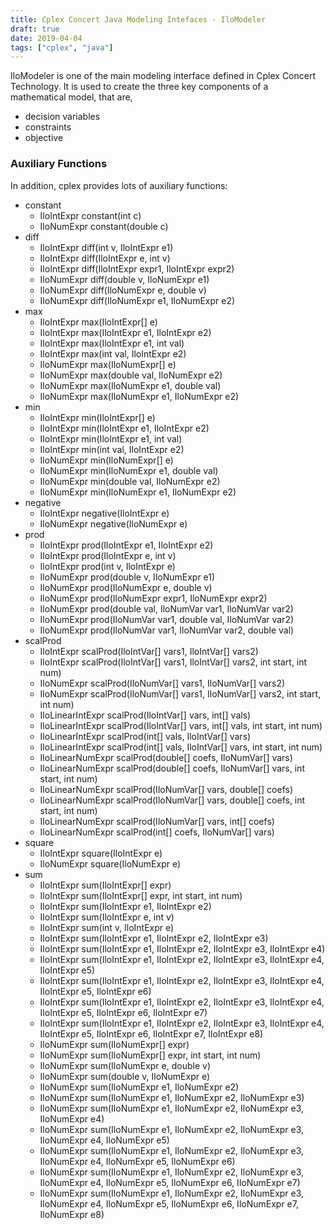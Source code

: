 ```yaml
---
title: Cplex Concert Java Modeling Intefaces - IloModeler
draft: true
date: 2019-04-04
tags: ["cplex", "java"]
---
```


IloModeler is one of the main modeling interface defined in Cplex Concert Technology.
It is used to create the three key components of a mathematical model, that are, 

+ decision variables
+ constraints
+ objective

### Auxiliary Functions

In addition, cplex provides lots of auxiliary functions:

+ constant
    + IloIntExpr	constant(int c)
    + IloNumExpr	constant(double c)
+ diff
    + IloIntExpr	diff(int v, IloIntExpr e1)
    + IloIntExpr	diff(IloIntExpr e, int v)
    + IloIntExpr	diff(IloIntExpr expr1, IloIntExpr expr2)
    + IloNumExpr	diff(double v, IloNumExpr e1)
    + IloNumExpr	diff(IloNumExpr e, double v)
    + IloNumExpr	diff(IloNumExpr e1, IloNumExpr e2)
+ max
    + IloIntExpr	max(IloIntExpr[] e)
    + IloIntExpr	max(IloIntExpr e1, IloIntExpr e2)
    + IloIntExpr	max(IloIntExpr e1, int val)
    + IloIntExpr	max(int val, IloIntExpr e2)
    + IloNumExpr	max(IloNumExpr[] e)
    + IloNumExpr	max(double val, IloNumExpr e2)
    + IloNumExpr	max(IloNumExpr e1, double val)
    + IloNumExpr	max(IloNumExpr e1, IloNumExpr e2)
+ min
    + IloIntExpr	min(IloIntExpr[] e)
    + IloIntExpr	min(IloIntExpr e1, IloIntExpr e2)
    + IloIntExpr	min(IloIntExpr e1, int val)
    + IloIntExpr	min(int val, IloIntExpr e2)
    + IloNumExpr	min(IloNumExpr[] e)
    + IloNumExpr	min(IloNumExpr e1, double val)
    + IloNumExpr	min(double val, IloNumExpr e2)
    + IloNumExpr	min(IloNumExpr e1, IloNumExpr e2)
+ negative
    + IloIntExpr	negative(IloIntExpr e)
    + IloNumExpr	negative(IloNumExpr e)
+ prod
    + IloIntExpr	prod(IloIntExpr e1, IloIntExpr e2)
    + IloIntExpr	prod(IloIntExpr e, int v)
    + IloIntExpr	prod(int v, IloIntExpr e)
    + IloNumExpr	prod(double v, IloNumExpr e1)
    + IloNumExpr	prod(IloNumExpr e, double v)
    + IloNumExpr	prod(IloNumExpr expr1, IloNumExpr expr2)
    + IloNumExpr	prod(double val, IloNumVar var1, IloNumVar var2)
    + IloNumExpr	prod(IloNumVar var1, double val, IloNumVar var2)
    + IloNumExpr	prod(IloNumVar var1, IloNumVar var2, double val)
+ scalProd
    + IloIntExpr	scalProd(IloIntVar[] vars1, IloIntVar[] vars2)
    + IloIntExpr	scalProd(IloIntVar[] vars1, IloIntVar[] vars2, int start, int num)
    + IloNumExpr	scalProd(IloNumVar[] vars1, IloNumVar[] vars2)
    + IloNumExpr	scalProd(IloNumVar[] vars1, IloNumVar[] vars2, int start, int num)
    + IloLinearIntExpr	scalProd(IloIntVar[] vars, int[] vals)
    + IloLinearIntExpr	scalProd(IloIntVar[] vars, int[] vals, int start, int num)
    + IloLinearIntExpr	scalProd(int[] vals, IloIntVar[] vars)
    + IloLinearIntExpr	scalProd(int[] vals, IloIntVar[] vars, int start, int num)
    + IloLinearNumExpr	scalProd(double[] coefs, IloNumVar[] vars)
    + IloLinearNumExpr	scalProd(double[] coefs, IloNumVar[] vars, int start, int num)
    + IloLinearNumExpr	scalProd(IloNumVar[] vars, double[] coefs)
    + IloLinearNumExpr	scalProd(IloNumVar[] vars, double[] coefs, int start, int num)
    + IloLinearNumExpr	scalProd(IloNumVar[] vars, int[] coefs)
    + IloLinearNumExpr	scalProd(int[] coefs, IloNumVar[] vars)
+ square
    + IloIntExpr	square(IloIntExpr e)
    + IloNumExpr	square(IloNumExpr e)
+ sum
    + IloIntExpr	sum(IloIntExpr[] expr)
    + IloIntExpr	sum(IloIntExpr[] expr, int start, int num)
    + IloIntExpr	sum(IloIntExpr e1, IloIntExpr e2)
    + IloIntExpr	sum(IloIntExpr e, int v)
    + IloIntExpr	sum(int v, IloIntExpr e)
    + IloIntExpr	sum(IloIntExpr e1, IloIntExpr e2, IloIntExpr e3)
    + IloIntExpr	sum(IloIntExpr e1, IloIntExpr e2, IloIntExpr e3, IloIntExpr e4)
    + IloIntExpr	sum(IloIntExpr e1, IloIntExpr e2, IloIntExpr e3, IloIntExpr e4, IloIntExpr e5)
    + IloIntExpr	sum(IloIntExpr e1, IloIntExpr e2, IloIntExpr e3, IloIntExpr e4, IloIntExpr e5, IloIntExpr e6)
    + IloIntExpr	sum(IloIntExpr e1, IloIntExpr e2, IloIntExpr e3, IloIntExpr e4, IloIntExpr e5, IloIntExpr e6, IloIntExpr e7)
    + IloIntExpr	sum(IloIntExpr e1, IloIntExpr e2, IloIntExpr e3, IloIntExpr e4, IloIntExpr e5, IloIntExpr e6, IloIntExpr e7, IloIntExpr e8)
    + IloNumExpr	sum(IloNumExpr[] expr)
    + IloNumExpr	sum(IloNumExpr[] expr, int start, int num)
    + IloNumExpr	sum(IloNumExpr e, double v)
    + IloNumExpr	sum(double v, IloNumExpr e)
    + IloNumExpr	sum(IloNumExpr e1, IloNumExpr e2)
    + IloNumExpr	sum(IloNumExpr e1, IloNumExpr e2, IloNumExpr e3)
    + IloNumExpr	sum(IloNumExpr e1, IloNumExpr e2, IloNumExpr e3, IloNumExpr e4)
    + IloNumExpr	sum(IloNumExpr e1, IloNumExpr e2, IloNumExpr e3, IloNumExpr e4, IloNumExpr e5)
    + IloNumExpr	sum(IloNumExpr e1, IloNumExpr e2, IloNumExpr e3, IloNumExpr e4, IloNumExpr e5, IloNumExpr e6)
    + IloNumExpr	sum(IloNumExpr e1, IloNumExpr e2, IloNumExpr e3, IloNumExpr e4, IloNumExpr e5, IloNumExpr e6, IloNumExpr e7)
    + IloNumExpr	sum(IloNumExpr e1, IloNumExpr e2, IloNumExpr e3, IloNumExpr e4, IloNumExpr e5, IloNumExpr e6, IloNumExpr e7, IloNumExpr e8)